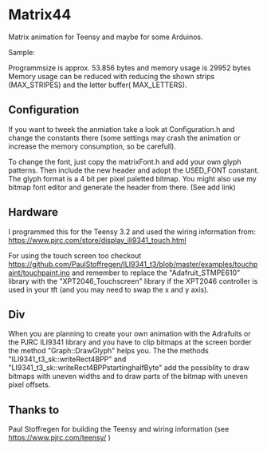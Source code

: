 # Matrix44
Matrix animation for Teensy and maybe for some Arduinos.

Sample:

Programmsize is approx. 53.856 bytes and memory usage is 29952 bytes
Memory usage can be reduced with reducing the shown strips (MAX_STRIPES) and the letter buffer( MAX_LETTERS).

## Configuration

If you want to tweek the anmiation take a look at Configuration.h and change the constants there 
(some settings may crash the animation or increase the memory consumption, so be carefull).

To change the font, just copy the matrixFont.h and add your own glyph patterns.
Then include the new header and adopt the USED_FONT constant. The glyph format is a 4 bit per pixel paletted bitmap. 
You might also use my bitmap font editor and generate the header from there. (See add link)

## Hardware

I programmed this for the Teensy 3.2 and used the wiring information from:
https://www.pjrc.com/store/display_ili9341_touch.html

For using the touch screen too checkout https://github.com/PaulStoffregen/ILI9341_t3/blob/master/examples/touchpaint/touchpaint.ino
and remember to replace the "Adafruit_STMPE610" library with the "XPT2046_Touchscreen" library if the XPT2046 controller is used in your tft (and you may need to swap the x and y axis).

## Div

When you are planning to create your own animation with the Adrafuits or the PJRC ILI9341 library and you have to clip bitmaps at the screen border 
the method "Graph::DrawGlyph" helps you. The the methods "ILI9341_t3_sk::writeRect4BPP" and "LI9341_t3_sk::writeRect4BPPstartinghalfByte" add the possiblity to 
draw bitmaps with uneven widths and to draw parts of the bitmap with uneven pixel offsets.

## Thanks to 

Paul Stoffregen for building the Teensy and wiring information (see https://www.pjrc.com/teensy/ ) 
